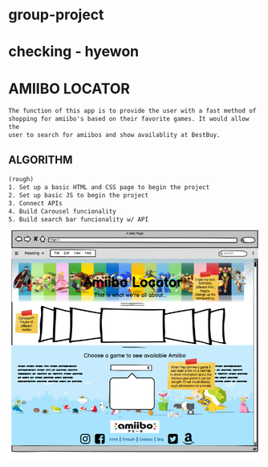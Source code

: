 # group-project

checking - hyewon
=======
# AMIIBO LOCATOR
```
The function of this app is to provide the user with a fast method of 
shopping for amiibo's based on their favorite games. It would allow the 
user to search for amiibos and show availablity at BestBuy.

```
## ALGORITHM 
```
(rough)
1. Set up a basic HTML and CSS page to begin the project
2. Set up basic JS to begin the project
3. Connect APIs 
4. Build Carousel funcionality
5. Build search bar funcionality w/ API
```
![wireFrame](./wireFrame.png)

